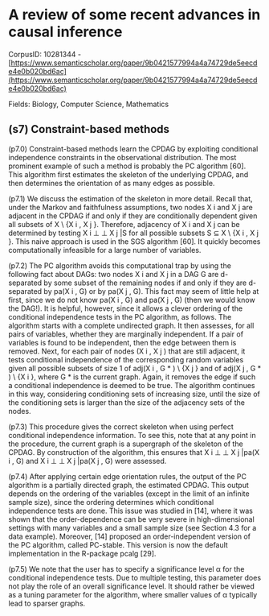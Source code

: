 # A review of some recent advances in causal inference

CorpusID: 10281344 - [https://www.semanticscholar.org/paper/9b0421577994a4a74729de5eecde4e0b020bd6ac](https://www.semanticscholar.org/paper/9b0421577994a4a74729de5eecde4e0b020bd6ac)

Fields: Biology, Computer Science, Mathematics

## (s7) Constraint-based methods
(p7.0) Constraint-based methods learn the CPDAG by exploiting conditional independence constraints in the observational distribution. The most prominent example of such a method is probably the PC algorithm [60]. This algorithm first estimates the skeleton of the underlying CPDAG, and then determines the orientation of as many edges as possible.

(p7.1) We discuss the estimation of the skeleton in more detail. Recall that, under the Markov and faithfulness assumptions, two nodes X i and X j are adjacent in the CPDAG if and only if they are conditionally dependent given all subsets of X \ {X i , X j }. Therefore, adjacency of X i and X j can be determined by testing X i ⊥ ⊥ X j |S for all possible subsets S ⊆ X \ {X i , X j }. This naive approach is used in the SGS algorithm [60]. It quickly becomes computationally infeasible for a large number of variables.

(p7.2) The PC algorithm avoids this computational trap by using the following fact about DAGs: two nodes X i and X j in a DAG G are d-separated by some subset of the remaining nodes if and only if they are d-separated by pa(X i , G) or by pa(X j , G). This fact may seem of little help at first, since we do not know pa(X i , G) and pa(X j , G) (then we would know the DAG!). It is helpful, however, since it allows a clever ordering of the conditional independence tests in the PC algorithm, as follows. The algorithm starts with a complete undirected graph. It then assesses, for all pairs of variables, whether they are marginally independent. If a pair of variables is found to be independent, then the edge between them is removed. Next, for each pair of nodes (X i , X j ) that are still adjacent, it tests conditional independence of the corresponding random variables given all possible subsets of size 1 of adj(X i , G * ) \ {X j } and of adj(X j , G * ) \ {X i }, where G * is the current graph. Again, it removes the edge if such a conditional independence is deemed to be true. The algorithm continues in this way, considering conditioning sets of increasing size, until the size of the conditioning sets is larger than the size of the adjacency sets of the nodes.

(p7.3) This procedure gives the correct skeleton when using perfect conditional independence information. To see this, note that at any point in the procedure, the current graph is a supergraph of the skeleton of the CPDAG. By construction of the algorithm, this ensures that X i ⊥ ⊥ X j |pa(X i , G) and X i ⊥ ⊥ X j |pa(X j , G) were assessed.

(p7.4) After applying certain edge orientation rules, the output of the PC algorithm is a partially directed graph, the estimated CPDAG. This output depends on the ordering of the variables (except in the limit of an infinite sample size), since the ordering determines which conditional independence tests are done. This issue was studied in [14], where it was shown that the order-dependence can be very severe in high-dimensional settings with many variables and a small sample size (see Section 4.3 for a data example). Moreover, [14] proposed an order-independent version of the PC algorithm, called PC-stable. This version is now the default implementation in the R-package pcalg [29].

(p7.5) We note that the user has to specify a significance level α for the conditional independence tests. Due to multiple testing, this parameter does not play the role of an overall significance level. It should rather be viewed as a tuning parameter for the algorithm, where smaller values of α typically lead to sparser graphs.
